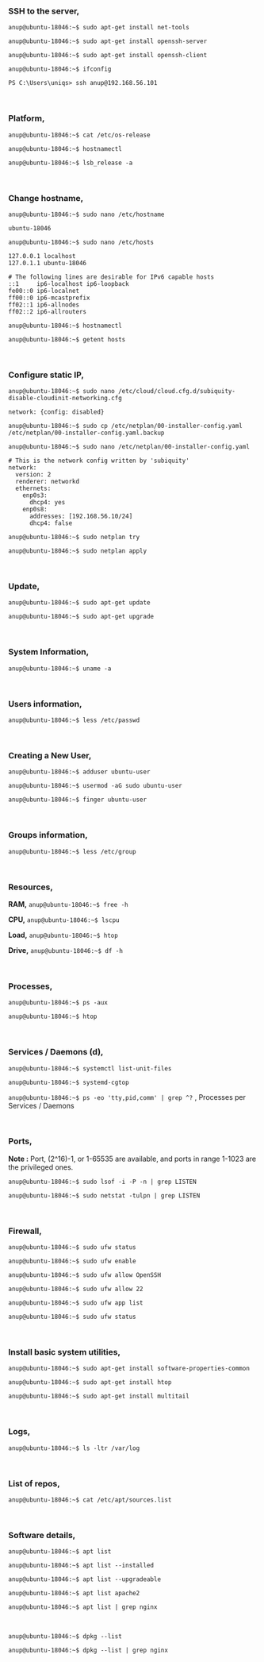 ### SSH to the server,

`anup@ubuntu-18046:~$ sudo apt-get install net-tools`

`anup@ubuntu-18046:~$ sudo apt-get install openssh-server`

`anup@ubuntu-18046:~$ sudo apt-get install openssh-client`


`anup@ubuntu-18046:~$ ifconfig`

`PS C:\Users\uniqs> ssh anup@192.168.56.101`

<br>

### Platform,

`anup@ubuntu-18046:~$ cat /etc/os-release`

`anup@ubuntu-18046:~$ hostnamectl`

`anup@ubuntu-18046:~$ lsb_release -a`

<br>

### Change hostname,

`anup@ubuntu-18046:~$ sudo nano /etc/hostname`

    ubuntu-18046

`anup@ubuntu-18046:~$ sudo nano /etc/hosts`

    127.0.0.1 localhost
    127.0.1.1 ubuntu-18046
    
    # The following lines are desirable for IPv6 capable hosts
    ::1     ip6-localhost ip6-loopback
    fe00::0 ip6-localnet
    ff00::0 ip6-mcastprefix
    ff02::1 ip6-allnodes
    ff02::2 ip6-allrouters

`anup@ubuntu-18046:~$ hostnamectl`

`anup@ubuntu-18046:~$ getent hosts`

<br>

### Configure static IP,

`anup@ubuntu-18046:~$ sudo nano /etc/cloud/cloud.cfg.d/subiquity-disable-cloudinit-networking.cfg`

    network: {config: disabled}


`anup@ubuntu-18046:~$ sudo cp /etc/netplan/00-installer-config.yaml /etc/netplan/00-installer-config.yaml.backup`

`anup@ubuntu-18046:~$ sudo nano /etc/netplan/00-installer-config.yaml`

    # This is the network config written by 'subiquity'
    network:
      version: 2
      renderer: networkd
      ethernets:
        enp0s3:
          dhcp4: yes
        enp0s8:
          addresses: [192.168.56.10/24]
          dhcp4: false

`anup@ubuntu-18046:~$ sudo netplan try`

`anup@ubuntu-18046:~$ sudo netplan apply`

<br>

### Update,

`anup@ubuntu-18046:~$ sudo apt-get update`

`anup@ubuntu-18046:~$ sudo apt-get upgrade`

<br>

### System Information,

`anup@ubuntu-18046:~$ uname -a`

<br>

### Users information,

`anup@ubuntu-18046:~$ less /etc/passwd`

<br>

### Creating a New User,

`anup@ubuntu-18046:~$ adduser ubuntu-user`

`anup@ubuntu-18046:~$ usermod -aG sudo ubuntu-user`

`anup@ubuntu-18046:~$ finger ubuntu-user`

<br>

### Groups information,

`anup@ubuntu-18046:~$ less /etc/group`

<br>

### Resources,

**RAM,** `anup@ubuntu-18046:~$ free -h`

**CPU,** `anup@ubuntu-18046:~$ lscpu`

**Load,** `anup@ubuntu-18046:~$ htop`

**Drive,** `anup@ubuntu-18046:~$ df -h`

<br>

### Processes,

`anup@ubuntu-18046:~$ ps -aux`

`anup@ubuntu-18046:~$ htop`

<br>

### Services / Daemons (d),

`anup@ubuntu-18046:~$ systemctl list-unit-files`

`anup@ubuntu-18046:~$ systemd-cgtop`

`anup@ubuntu-18046:~$ ps -eo 'tty,pid,comm' | grep ^?` , Processes per Services / Daemons

<br>

### Ports,

**Note :** Port, (2^16)-1, or 1-65535 are available, and ports in range 1-1023 are the privileged ones.

`anup@ubuntu-18046:~$ sudo lsof -i -P -n | grep LISTEN`

`anup@ubuntu-18046:~$ sudo netstat -tulpn | grep LISTEN`

<br>

### Firewall,

`anup@ubuntu-18046:~$ sudo ufw status`

`anup@ubuntu-18046:~$ sudo ufw enable`

`anup@ubuntu-18046:~$ sudo ufw allow OpenSSH`

`anup@ubuntu-18046:~$ sudo ufw allow 22`

`anup@ubuntu-18046:~$ sudo ufw app list`

`anup@ubuntu-18046:~$ sudo ufw status`

<br>

### Install basic system utilities,

`anup@ubuntu-18046:~$ sudo apt-get install software-properties-common`

`anup@ubuntu-18046:~$ sudo apt-get install htop`

`anup@ubuntu-18046:~$ sudo apt-get install multitail`

<br>

### Logs,

`anup@ubuntu-18046:~$ ls -ltr /var/log`

<br>

### List of repos,

`anup@ubuntu-18046:~$ cat /etc/apt/sources.list`

<br>

### Software details,

`anup@ubuntu-18046:~$ apt list`

`anup@ubuntu-18046:~$ apt list --installed`

`anup@ubuntu-18046:~$ apt list --upgradeable`

`anup@ubuntu-18046:~$ apt list apache2`

`anup@ubuntu-18046:~$ apt list | grep nginx`

<br>

`anup@ubuntu-18046:~$ dpkg --list`

`anup@ubuntu-18046:~$ dpkg --list | grep nginx`

<br>
